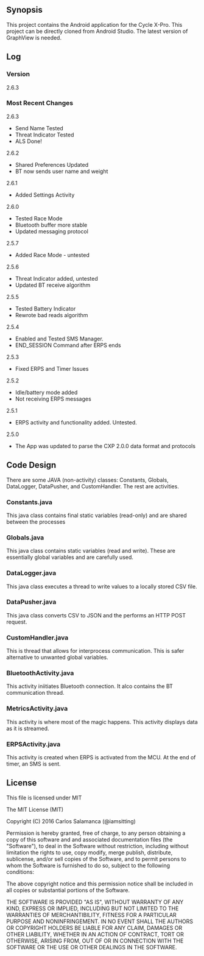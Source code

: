 ## Synopsis

This project contains the Android application for the Cycle X-Pro. This project can be directly cloned from Android Studio. The latest version of GraphView is needed.

## Log

### Version

2.6.3

### Most Recent Changes

2.6.3
- Send Name Tested
- Threat Indicator Tested
- ALS Done!

2.6.2
- Shared Preferences Updated
- BT now sends user name and weight

2.6.1
- Added Settings Activity

2.6.0
- Tested Race Mode
- Bluetooth buffer more stable
- Updated messaging protocol

2.5.7
- Added Race Mode - untested

2.5.6
- Threat Indicator added, untested
- Updated BT receive algorithm

2.5.5
- Tested Battery Indicator
- Rewrote bad reads algorithm

2.5.4
- Enabled and Tested SMS Manager.
- END_SESSION Command after ERPS ends

2.5.3
- Fixed ERPS and Timer Issues

2.5.2
- Idle/battery mode added
- Not receiving ERPS messages

2.5.1
- ERPS activity and functionality added. Untested.

2.5.0
- The App was updated to parse the CXP 2.0.0 data format and protocols

## Code Design

There are some JAVA (non-activity) classes: Constants, Globals, DataLogger, DataPusher, and CustomHandler. The rest are activities.

### Constants.java 

This java class contains final static variables (read-only) and are shared between the processes

### Globals.java

This java class contains static variables (read and write). These are essentially global variables and are carefully used.

### DataLogger.java

This java class executes a thread to write values to a locally stored CSV file.

### DataPusher.java

This java class converts CSV to JSON and the performs an HTTP POST request.

### CustomHandler.java

This is thread that allows for interprocess communication. This is safer alternative to unwanted global variables.

### BluetoothActivity.java

This activity iniitiates Bluetooth connection. It alco contains the BT communication thread.

### MetricsActivity.java

This activity is where most of the magic happens. This activity displays data as it is streamed.

### ERPSActivity.java

This activity is created when ERPS is activated from the MCU. At the end of timer, an SMS is sent.

## License

This file is licensed under MIT
 
The MIT License (MIT)
 
Copyright (C) 2016 Carlos Salamanca (@iamsitting)
 
Permission is hereby granted, free of charge, to any person obtaining a copy of this software and
and associated documentation files (the "Software"), to deal in the Software without restriction,
including without limitation the rights to use, copy modify, merge publish, distribute, sublicense,
and/or sell copies of the Software, and to permit persons to whom the Software is furnished to do
so, subject to the following conditions:

The above copyright notice and this permission notice shall be included in all copies or
substantial portions of the Software.
 
THE SOFTWARE IS PROVIDED "AS IS", WITHOUT WARRANTY OF ANY KIND, EXPRESS OR IMPLIED,
INCLUDING BUT NOT LIMITED TO THE WARRANTIES OF MERCHANTIBILITY, FITNESS FOR A
PARTICULAR PURPOSE AND NONINFRINGEMENT. IN NO EVENT SHALL THE AUTHORS OR
COPYRIGHT HOLDERS BE LIABLE FOR ANY CLAIM, DAMAGES OR OTHER LIABILITY, WHETHER IN
AN ACTION OF CONTRACT, TORT OR OTHERWISE, ARISING FROM, OUT OF OR IN CONNECTION
WITH THE SOFTWARE OR THE USE OR OTHER DEALINGS IN THE SOFTWARE.